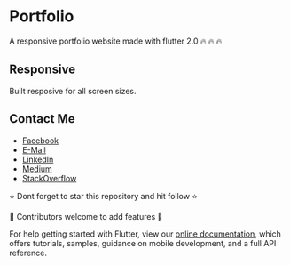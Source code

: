 # Portfolio 

A responsive portfolio website made with flutter 2.0 :fire: :fire: :fire:

## Responsive 

Built resposive for all screen sizes.

## Contact Me

- [Facebook](https://www.facebook.com/mowglie.pop/)
- [E-Mail](https://mail.google.com/mail/?view=cm&fs=1&to=mohan.smk23@gmail.com&su=&body=)
- [LinkedIn](https://www.linkedin.com/in/mohansmk23/)
- [Medium](https://mohan-smk23.medium.com/)
- [StackOverflow](https://stackoverflow.com/users/9882579/mohankumar)


⭐ Dont forget to star this repository and hit follow  ⭐

:handshake: Contributors welcome to add features 💙


For help getting started with Flutter, view our
[online documentation](https://flutter.dev/docs), which offers tutorials,
samples, guidance on mobile development, and a full API reference.
